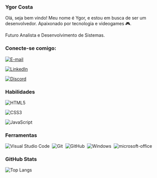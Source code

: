 ### Ygor Costa

Olá, seja bem vindo! Meu nome é Ygor, e estou em busca de ser um desenvolvedor. Apaixonado por tecnologia e videogames 🎮.

Futuro Analista e Desenvolvimento de Sistemas.

### Conecte-se comigo: 

[![E-mail](https://img.shields.io/badge/-Email-000?style=for-the-badge&logo=microsoft-outlook&logoColor=007BFF)](mailto:ygormcs@icloud.com)

[![LinkedIn](https://img.shields.io/badge/LinkedIn-0077B5?style=for-the-badge&logo=linkedin&logoColor=white)](https://www.linkedin.com/in/SEUUSERNAME/)

[![Discord](https://img.shields.io/badge/Discord-7289DA?style=for-the-badge&logo=discord&logoColor=white)](https://https://discord.com/channels/@SEUUSERNAME/)

### Habilidades

![HTML5](https://img.shields.io/badge/HTML5-E34F26?style=for-the-badge&logo=html5&logoColor=white)

![CSS3](https://img.shields.io/badge/CSS3-1572B6?style=for-the-badge&logo=css3&logoColor=white)

![JavaScript](https://img.shields.io/badge/JavaScript-F7DF1E?style=for-the-badge&logo=javascript&logoColor=black)

### Ferramentas
![Visual Studio Code](https://img.shields.io/badge/-Visual%20Studio%20Code-0D1117?style=for-the-badge&logo=visual-studio-code&logoColor=007ACC&labelColor=0D1117)&nbsp;
![Git](https://img.shields.io/badge/-Git-0D1117?style=for-the-badge&logo=git&labelColor=0D1117)&nbsp;
![GitHub](https://img.shields.io/badge/-GitHub-0D1117?style=for-the-badge&logo=github&labelColor=0D1117)&nbsp;
![Windows](https://img.shields.io/badge/-Windows-0D1117?style=for-the-badge&logo=windows&labelColor=0D1117)&nbsp;
![microsoft-office](https://img.shields.io/badge/-microsoft_office-0D1117?style=for-the-badge&logo=microsoft-office&labelColor=0D1117)&nbsp;

### GitHub Stats

![Top Langs](https://github-readme-stats-git-masterrstaa-rickstaa.vercel.app/api/top-langs/?username=ygormcs&layout=compact&bg_color=000&border_color=30A3DC&title_color=E94D5F&text_color=FFF)
